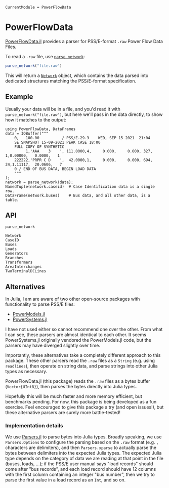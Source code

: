 ```@meta
CurrentModule = PowerFlowData
```

# PowerFlowData

[PowerFlowData.jl](https://github.com/nickrobinson251/PowerFlowData.jl)
provides a parser for PSS/E-format `.raw` Power Flow Data Files.

To read a `.raw` file, use [`parse_network`](@ref):
```julia
parse_network("file.raw")
```
This will return a [`Network`](@ref) object, which contains the data parsed into dedicated structures matching the PSS/E-format specification.

## Example

Usually your data will be in a file, and you'd read it with `parse_network("file.raw")`,
but here we'll pass in the data directly, to show how it matches to the output:

```@repl
using PowerFlowData, DataFrames
data = IOBuffer("""
    0,   100.00          / PSS/E-29.3    WED, SEP 15 2021  21:04
    SE SNAPSHOT 15-09-2021 PEAK CASE 18:00
    FULL COPY OF SYNTHETIC
         1,'AAA    3    ', 111.0000,4,     0.000,     0.000, 327,   1,0.00000,   0.0000,   1
    222222,'PRPR C D    ',  42.0000,1,     0.000,     0.000, 694,  24,1.11117,  20.0606,   7
    0 / END OF BUS DATA, BEGIN LOAD DATA
    """
);
network = parse_network(data);
NamedTuple(network.caseid)  # Case Identification data is a single row.
DataFrame(network.buses)    # Bus data, and all other data, is a table.
```

## API

```@docs
parse_network
```

```@docs
Network
CaseID
Buses
Loads
Generators
Branches
Transformers
AreaInterchanges
TwoTerminalDCLines
```

## Alternatives

In Julia, I am are aware of two other open-source packages with functionality to parse PSS/E files:
  - [PowerModels.jl](https://lanl-ansi.github.io/PowerModels.jl/stable/parser/#PTI-Data-Files-(PSS/E))
  - [PowerSystems.jl](https://nrel-siip.github.io/PowerSystems.jl/stable/modeler_guide/generated_parsing/)

I have not used either so cannot recommend one over the other.
From what I can see, these parsers are almost identical to each other.
It seems PowerSystems.jl originally vendored the PowerModels.jl code, but the parsers may have diverged slightly over time.

Importantly, these alternatives take a completely different approach to this package.
These other parsers read the `.raw` files as a `String` (e.g. using `readlines`), then operate on string data, and parse strings into other Julia types as necessary.

PowerFlowData.jl (this package) reads the `.raw` files as a bytes buffer (`Vector{UInt8}`), then parses the bytes directly into Julia types.

Hopefully this will be much faster and more memory efficient, but benchmarks pending.
For now, this package is being developed as a fun exercise.
Feel encouraged to give this package a try (and open issues!), but these alternative parsers are surely more battle-tested!

### Implementation details

We use [Parsers.jl](https://github.com/JuliaData/Parsers.jl/) to parse bytes into Julia types.
Broadly speaking, we use `Parsers.Options` to configure the parsing based on the `.raw` format (e.g. `,` characters are delimiters), and then `Parsers.xparse` to actually parse the bytes between delimiters into the expected Julia types.
The expected Julia type depends on the category of data we are reading at that point in the file (buses, loads, …);
if the PSS/E user manual says "load records" should come after "bus records", and each load record should have 12 columns with the first column containing an integer "bus number", then we try to parse the first value in a load record as an `Int`, and so on.
